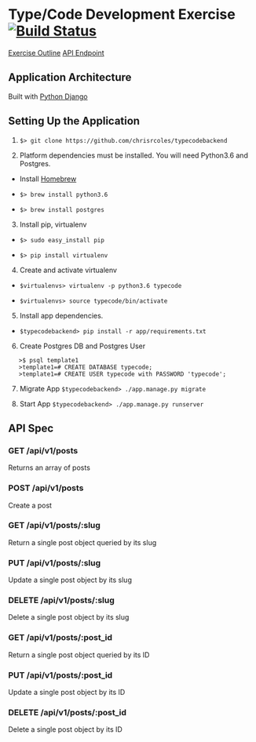 
# Type/Code Development Exercise [![Build Status](https://travis-ci.org/boennemann/badges.svg?branch=master)](https://circleci.com/gh/circleci/mongofinil.svg?&style=shield&circle-token=164758844dde09a6836d692607af15c997c93f28)

[Exercise Outline](https://github.com/chrisrcoles/typecodebackend/blob/master/)
[API Endpoint](http://typecodebackend-dev.us-east-1.elasticbeanstalk.com/api/v1)

## Application Architecture 

Built with [Python Django](https://www.djangoproject.com/) 

## Setting Up the Application 

1. `$> git clone https://github.com/chrisrcoles/typecodebackend`

2. Platform dependencies must be installed. You will need Python3.6 and Postgres.

- Install [Homebrew](https://docs.brew.sh/Installation)

- `$> brew install python3.6`

- `$> brew install postgres`

3. Install pip, virtualenv

- `$> sudo easy_install pip`

- `$> pip install virtualenv`

4. Create and activate virtualenv

- `$virtualenvs> virtualenv -p python3.6 typecode`

- `$virtualenvs> source typecode/bin/activate`
 
5. Install app dependencies.

- `$typecodebackend> pip install -r app/requirements.txt`

6. Create Postgres DB and Postgres User
```
   >$ psql template1
   >template1=# CREATE DATABASE typecode;
   >template1=# CREATE USER typecode with PASSWORD 'typecode';
```

7. Migrate App
 `$typecodebackend> ./app.manage.py migrate`
 
8. Start App
`$typecodebackend> ./app.manage.py runserver`
 
## API Spec

### GET /api/v1/posts

Returns an array of posts

### POST /api/v1/posts

Create a post 

### GET /api/v1/posts/:slug

Return a single post object queried by its slug

### PUT /api/v1/posts/:slug

Update a single post object by its slug

### DELETE /api/v1/posts/:slug

Delete a single post object by its slug

### GET /api/v1/posts/:post_id

Return a single post object queried by its ID

### PUT /api/v1/posts/:post_id

Update a single post object by its ID

### DELETE /api/v1/posts/:post_id

Delete a single post object by its ID